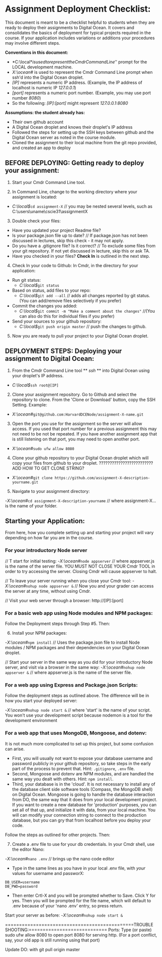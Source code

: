 # Assignment Deployment Checklist:

This document is meant to be a checklist helpful to students when they are ready to deploy their assignments to Digital Ocean.
It covers and consolidates the basics of deployment for typical projects required in the course. If your application includes variations or 
additions your procedures may involve different steps.

__Conventions in this document:__
  * *C:\local$* is used to represent the Cmdr Command Line '$' prompt for the LOCAL development machine.
  * *X:\ocean#* is used to represent the Cmdr Command Line prompt when ssh'd into the Digital Ocean droplet.
  * *[IP]* represents a numeric IP address. (Example, the IP address of localhost is numeric IP *127.0.0.1*)
  * *[port]* represents a numeric port number. (Example, you may use port number *8080*)
  * So the following: *[IP]:[port]* might represent *127.0.0.1:8080*

__Assumptions: the student already has:__
  - Their own github account
  - A Digital Ocean droplet and knows their droplet's IP address
  - Followed the steps for setting up the SSH keys between github and the Digital Ocean server as noted in the course module.
  - Cloned the assignment to their local machine from the git repo provided, and created an app to deploy

## BEFORE DEPLOYING: Getting ready to deploy your assignment:

1. Start your Cmdr Command Line tool.

2. In Command Line, change to the working directory where your assignment is located:
  - *C:\local$*`cd assignment-X`      // you may be nested several levels, such as C:\users\uname\cscie31\assignmentX

3. Double check your files:

- Have you updated your project Readme file?
- Is your package.json file up to date?           // If package.json has not been discussed in lectures, skip this check - it may not apply.
- Do you have a .gitignore file? Is it correct?   // To exclude some files from your git repository. If not yet discussed in lecture, skip this or ask TA.
- Have you checked in your files? **Check In** is outlined in the next step.

4. Check In your code to Github:  In Cmdr, in the directory for your application:

- Run git status:                           
    - *C:\local$*`git status`
- Based on status, add files to your repo:  
    - *C:\local$*`git add --all`  // adds all changes reported by git status. (You can add/remove files selectively if you prefer)
- Commit the changes you added:             
    - *C:\local$*`git commit -m "Make a comment about the changes"` //(You can also do this for individual files if you prefer)
- Send your sources to your github repository:    
    - *C:\local$*`git push origin master` // push the changes to github.

5. Now you are ready to pull your project to your Digital Ocean droplet.

## DEPLOYMENT STEPS: Deploying your assignment to Digital Ocean:

1. From the Cmdr Command Line tool ** *ssh* ** into Digital Ocean using your droplet's IP address.

* *C:\local$*`ssh root@[IP]`

2. Clone your assignment repository. Go to Github and select the repository to clone. From the 'Clone or Download' button, copy the SSH Setting. Example:

* *X:\ocean#*`git@github.com:HarvardDCENode/assignment-X-name.git`

3. Open the port you use for the assignment so the server will allow access. If you used that port number for a previous assignment this may not need to be not be repeated. If you have another assignment app that is still listening on that port, you may need to open another port.

- *X:\ocean#*`sudo ufw allow 8080`

4. Clone your github repository to your Digital Ocean droplet which will copy your files from github to your droplet. ?????????????????????????ADD HOW TO GET CLONE STRING?

- *X:\ocean#*`git clone https://github.com/assignment-X-description-yourname.git`

5. Navigate to your assignment directory:

-*X:\ocean#*`cd assignment-X-description-yourname`  // where assignment-X... is the name of your folder.

## Starting your Application:

From here, how you complete setting up and starting your project will vary depending on how far you are in the course.

### For your introductory Node server 

// T start for initial testing:
-*X:\ocean#*`node appserver`  // where appserver.js is the name of the server file. YOU MUST NOT CLOSE YOUR Cmdr TOOL in order to try accessing the server. Closing Cmdr will cause appserver to halt.

// To leave your server running when you close your Cmdr tool:
-*X:\ocean#*`nohup node appserver &`    // Now you and your grader can access the server at any time, without using Cmdr.

// Visit your web server through a browser:
http://[IP]:[port]

### For a basic web app using Node modules and NPM packages:

Follow the Deployment steps through Step #5. Then:

6. Install your NPM packages:

-*X:\ocean#*`npm install`       // Uses the package.json file to install Node modules / NPM packages and their dependencies on your Digital Ocean droplet.

// Start your server in the same way as you did for your introductory Node server, and visit via a browser in the same way:
-*X:\ocean#*`nohup node appserver &` // where appserver.js is the name of the server file.


### For a web app using Express and Package.json Scripts:

Follow the deployment steps as outlined above. The difference will be in how you start your deployed server:

-*X:\ocean#*`nohup node start &` // where 'start' is the name of your script. You won't use your development script because nodemon is a tool for the development environment


### For a web app that uses MongoDB, Mongoose, and dotenv:

It is not much more complicated to set up this project, but some confusion can arise. 
- First, you will usually not want to expose your database username and password publicly in your github repository, so take steps in the early part of the process to prevent that. Hint: `.gitignore`, `.env` file. 
- Second, Mongoose and dotenv are NPM modules, and are handled the same way you dealt with others. Hint: `npm install`. 
- Third, your database is in the 'cloud'. It is not necessary to install any of the database client side software tools (Compass, the MongoDB shell) on Digital Ocean. Mongoose is going to handle the database interaction from DO, the same way that it does from your local development project. If you want to create a new database for 'production' purposes, you can set all of that up, and initialize it with data, from your local machine. You will can modify your connection string to connect to the production database, but you can gry that from localhost before you deploy your code.

Follow the steps as outlined for other projects. Then:

7. Create a .env file to use for your db credentials. In your Cmdr shell, use the editor Nano:

-*X:\ocean#*`nano .env` // brings up the nano code editor
 
- Type in the same lines as you have in your local .env file, with *your* values for username and passworX:
```
DB_USER=username
DB_PWD=password
```

- Then enter Crtl-X and you will be prompted whether to Save. Click Y for yes. Then you will be prompted for the file name, which will default to .env because of your 'nano .env' entry, so press return.

Start your server as before:
-*X:\ocean#*`nohup node start &`

==============================================TROUBLE SHOOTING:============================
Ports: Type (or paste) sudo ufw allow 8080 to open port 8080 for serving http.  (For a port conflict, say, your old app is still running using that port)

Update DO: with git pull origin master
